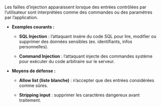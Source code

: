 Les failles d’injection apparaissent lorsque des entrées contrôlées par l’utilisateur sont interprétées comme des commandes ou des paramètres par l’application.

- **Exemples courants :**
    
    - **SQL Injection** : l’attaquant insère du code SQL pour lire, modifier ou supprimer des données sensibles (ex. identifiants, infos personnelles).
        
    - **Command Injection** : l’attaquant injecte des commandes système pour exécuter du code arbitraire sur le serveur.
        
- **Moyens de défense :**
    
    - **Allow list (liste blanche)** : n’accepter que des entrées considérées comme sûres.
        
    - **Stripping input** : supprimer les caractères dangereux avant traitement.